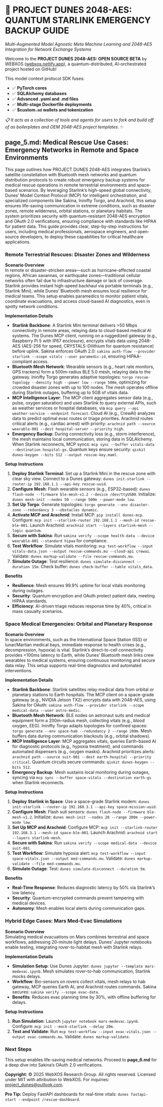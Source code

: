 # 🐪 PROJECT DUNES 2048-AES: QUANTUM STARLINK EMERGENCY BACKUP GUIDE

*Multi-Augmented Model Agnostic Meta Machine Learning and 2048-AES Integration for Network Exchange Systems*

Welcome to the **PROJECT DUNES 2048-AES: OPEN SOURCE BETA** by WEBXOS ([webxos.netlify.app](https://webxos.netlify.app)), a quantum-distributed, AI-orchestrated project hosted on GitHub! 

This model context protocol SDK fuses: 

- ✅ **PyTorch cores**
- ✅ **SQLAlchemy databases**
- ✅ **Advanced .yaml and .md files**
- ✅ **Multi-stage Dockerfile deployments**
- ✅ **$custom`.md` wallets and tokenization**

*📋 It acts as a collection of tools and agents for users to fork and build off of as boilerplates and OEM 2048-AES project templates.* ✨

## page_5.md: Medical Rescue Use Cases: Emergency Networks in Remote and Space Environments

This page outlines how PROJECT DUNES 2048-AES integrates Starlink’s satellite constellation with Bluetooth mesh networks and quantum distribution protocols to create robust emergency backup systems for medical rescue operations in remote terrestrial environments and space-based scenarios. By leveraging Starlink’s high-speed global connectivity, Dunes’ Model Context Protocol (MCP) for intelligent orchestration, and specialized components like Sakina, Ininifty Torgo, and Arachnid, this setup ensures life-saving communication in extreme conditions, such as disaster zones, remote wilderness, orbital stations, or planetary habitats. The system prioritizes security with quantum-resistant 2048-AES encryption and OAuth 2.0 verifications, ensuring compliance with standards like HIPAA for patient data. This guide provides clear, step-by-step instructions for users, including medical professionals, aerospace engineers, and open-source developers, to deploy these capabilities for critical healthcare applications.

### Remote Terrestrial Rescues: Disaster Zones and Wilderness

**Scenario Overview**  
In remote or disaster-stricken areas—such as hurricane-affected coastal regions, African savannas, or earthquake zones—traditional cellular networks often fail due to infrastructure damage or lack of coverage. Starlink provides instant high-speed backhaul via portable terminals (e.g., Starlink Mini), while Dunes’ Bluetooth mesh ensures local resilience for medical teams. This setup enables paramedics to monitor patient vitals, coordinate evacuations, and access cloud-based AI diagnostics, even in spotty network conditions.

**Implementation Details**  
- **Starlink Backbone**: A Starlink Mini terminal delivers >50 Mbps connectivity in remote areas, relaying data to cloud-based medical AI systems. The Dunes MCP client, running on a ruggedized gateway (e.g., Raspberry Pi 5 with IP67 enclosure), encrypts vitals data using 2048-AES (AES-256 for speed, CRYSTALS-Dilithium for quantum resistance) before uplink. Sakina enforces OAuth 2.0: `sakina auth-flow --provider starlink --scope vitals --user paramedic-id`, ensuring HIPAA-compliant access.  
- **Bluetooth Mesh Network**: Wearable sensors (e.g., heart rate monitors, GPS trackers) form a 500m-radius BLE 5.0 mesh, relaying data to the gateway. Ininifty Torgo generates adaptive topologies: `torgo rescue-topology --density high --power low --range 500m`, optimizing for crowded disaster zones with up to 100 nodes. The mesh operates offline during Starlink outages, buffering up to 5GB of vitals data.  
- **MCP Intelligence Layer**: The MCP client aggregates sensor data (e.g., pulse, oxygen saturation) and uses Starlink to query external APIs, such as weather services or hospital databases, via `mcp query --api weather-service --endpoint forecast`. Cloud AI (e.g., CrewAI) analyzes data to predict optimal evac routes or triage priorities. Arachnid routes critical alerts (e.g., cardiac arrest) with priority: `arachnid path --source wearable-001 --dest hospital-server --priority high`.  
- **Emergency Backup**: During connectivity loss (e.g., storm interference), the mesh maintains local communication, storing data in SQLAlchemy. When Starlink reconnects, MCP syncs: `mcp sync --buffer vitals-data --destination hospital-gs`. Quantum keys ensure security: `qiskit dunes-keygen --bits 512 --output rescue-key.maml`.

**Setup Instructions**  
1. **Deploy Starlink Terminal**: Set up a Starlink Mini in the rescue zone with clear sky view. Connect to a Dunes gateway: `dunes init-starlink --router-ip 192.168.1.1 --api-key rescue-uuid`.  
2. **Configure Mesh**: Flash wearable sensors (e.g., ESP32-based): `dunes flash-node --firmware ble-mesh-v1.2 --device /dev/ttyUSB0`. Initialize: `dunes mesh-init --nodes 50 --range 500m --power-mode low`.  
3. **Set Up Torgo**: Generate topologies: `torgo generate --env disaster-zone --redundancy 3 --obstacles dynamic`.  
4. **Activate MCP and Arachnid**: Install MCP: `pip install dunes-mcp`. Configure: `mcp init --starlink-router 192.168.1.1 --mesh-id rescue-ble-001`. Launch Arachnid: `arachnid start --layers starlink-mesh --logic quantum`.  
5. **Secure with Sakina**: Run `sakina verify --scope health-data --device wearable-001 --standard hipaa` for compliance.  
6. **Test Workflow**: Simulate vitals monitoring: `mcp test-workflow --input vitals-data.json --output rescue-commands.mu --cloud-api crewai`. Validate: `dunes markup-validate --file rescue-commands.mu`.  
7. **Simulate Outage**: Test resilience: `dunes simulate-disconnect --duration 15m`. Check buffer: `dunes check-buffer --table vitals_data`.

**Benefits**  
- **Resilience**: Mesh ensures 99.9% uptime for local vitals monitoring during outages.  
- **Security**: Quantum encryption and OAuth protect patient data, meeting HIPAA standards.  
- **Efficiency**: AI-driven triage reduces response time by 40%, critical in mass casualty scenarios.

### Space Medical Emergencies: Orbital and Planetary Response

**Scenario Overview**  
In space environments, such as the International Space Station (ISS) or lunar/Martian medical bays, immediate response to health crises (e.g., decompression, hypoxia) is vital. Starlink’s direct-to-cell connectivity provides <100ms latency to Earth, while Dunes’ Bluetooth mesh links crew wearables to medical systems, ensuring continuous monitoring and secure data relay. This setup supports real-time diagnostics and automated interventions.

**Implementation Details**  
- **Starlink Backbone**: Starlink satellites relay medical data from orbital or planetary stations to Earth hospitals. The MCP client on a space-grade gateway (e.g., NVIDIA Jetson TX2) encrypts data with 2048-AES, using Sakina for OAuth: `sakina auth-flow --provider starlink --scope medical-data --user astro-medic`.  
- **Bluetooth Mesh Network**: BLE nodes on astronaut suits and medical equipment form a 200m-radius mesh, collecting vitals (e.g., blood oxygen, EEG). Ininifty Torgo adapts topologies for confined spaces: `torgo generate --env space-hab --redundancy 2 --range 200m`. Mesh buffers data during communication blackouts (e.g., orbital shadows).  
- **MCP Intelligence Layer**: MCP aggregates vitals, queries Earth-based AI for diagnostic protocols (e.g., hypoxia treatment), and commands automated dispensers (e.g., oxygen masks). Arachnid prioritizes alerts: `arachnid path --source suit-001 --dest earth-hospital --priority critical`. Quantum circuits secure commands: `qiskit dunes-keygen --bits 512`.  
- **Emergency Backup**: Mesh sustains local monitoring during outages, syncing via `mcp sync --buffer space-vitals --destination earth-gs` when Starlink reconnects.

**Setup Instructions**  
1. **Deploy Starlink in Space**: Use a space-grade Starlink modem: `dunes init-starlink --router-ip 192.168.3.1 --api-key space-mission-uuid`.  
2. **Configure Mesh**: Flash suit sensors: `dunes flash-node --firmware ble-mesh-v1.2`. Initialize: `dunes mesh-init --nodes 20 --range 200m --power-mode low`.  
3. **Set Up MCP and Arachnid**: Configure MCP: `mcp init --starlink-router 192.168.3.1 --mesh-id space-ble-001`. Launch Arachnid: `arachnid start --layers starlink-mesh`.  
4. **Secure with Sakina**: Run `sakina verify --scope medical-data --device suit-001`.  
5. **Test Workflow**: Simulate hypoxia alert: `mcp test-workflow --input space-vitals.json --output med-commands.mu`. Validate: `dunes markup-validate --file med-commands.mu`.  
6. **Simulate Outage**: Test: `dunes simulate-disconnect --duration 5m`.

**Benefits**  
- **Real-Time Response**: Reduces diagnostic latency by 50% via Starlink’s low latency.  
- **Security**: Quantum-encrypted commands prevent tampering with medical devices.  
- **Autonomy**: Mesh enables local alerts during communication gaps.

### Hybrid Edge Cases: Mars Med-Evac Simulations

**Scenario Overview**  
Simulating medical evacuations on Mars combines terrestrial and space workflows, addressing 20-minute light delays. Dunes’ Jupyter notebooks enable testing, integrating rover-to-habitat mesh with Starlink relays.

**Implementation Details**  
- **Simulation Setup**: Use Dunes Jupyter: `dunes jupyter --template mars-medevac.ipynb`. Mesh simulates rover-to-hab communication, Starlink mocks delays.  
- **Workflow**: Bio-sensors on rovers collect vitals, mesh relays to hab gateway, MCP queries Earth AI, and Arachnid routes commands. Sakina secures: `sakina verify --scope evac-data`.  
- **Benefits**: Reduces evac planning time by 30%, with offline buffering for delays.

**Setup Instructions**  
1. **Run Simulation**: Launch `jupyter notebook mars-medevac.ipynb`. Configure: `mcp init --mock-starlink --delay 20m`.  
2. **Test and Validate**: Run `mcp test-workflow --input evac-vitals.json --output evac-commands.mu`. Validate: `dunes markup-validate`.

### Next Steps  
This setup enables life-saving medical networks. Proceed to **page_6.md** for a deep dive into Sakina’s OAuth 2.0 verifications.

**Copyright:** © 2025 WebXOS Research Group. All rights reserved. Licensed under MIT with attribution to WebXOS. For inquiries: project_dunes@outlook.com.

**Pro Tip:** Deploy FastAPI dashboards for real-time vitals: `dunes fastapi-start --endpoint /rescue-dashboard`.